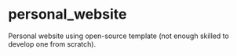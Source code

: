 # personal_website
Personal website using open-source template (not enough skilled to develop one from scratch).
